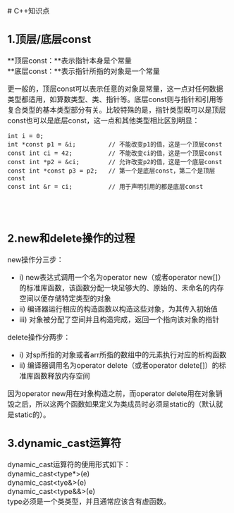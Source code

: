 <font size="3">
# C++知识点

## 1.顶层/底层const


**顶层const：**表示指针本身是个常量  
**底层const：**表示指针所指的对象是一个常量

更一般的，顶层const可以表示任意的对象是常量，这一点对任何数据类型都适用，如算数类型、类、指针等。底层const则与指针和引用等复合类型的基本类型部分有关。比较特殊的是，指针类型既可以是顶层const也可以是底层const，这一点和其他类型相比区别明显：
```
int i = 0;
int *const p1 = &i;         // 不能改变p1的值，这是一个顶层const
const int ci = 42;          // 不能改变ci的值，这是一个顶层const
const int *p2 = &ci;        // 允许改变p2的值，这是一个底层const
const int *const p3 = p2;   // 第一个是底层const，第二个是顶层const
const int &r = ci;          // 用于声明引用的都是底层const
```

<br><br>
## 2.new和delete操作的过程

new操作分三步：

+ i) new表达式调用一个名为operator new（或者operator new[]）的标准库函数，该函数分配一块足够大的、原始的、未命名的内存空间以便存储特定类型的对象
+ ii) 编译器运行相应的构造函数以构造这些对象，为其传入初始值
+ iii) 对象被分配了空间并且构造完成，返回一个指向该对象的指针

delete操作分两步：

- i) 对sp所指的对象或者arr所指的数组中的元素执行对应的析构函数
- ii) 编译器调用名为operator delete（或者operator delete[]）的标准库函数释放内存空间

因为operator new用在对象构造之前，而operator delete用在对象销毁之后，所以这两个函数如果定义为类成员时必须是static的（默认就是static的）。

## 3.dynamic_cast运算符
dynamic_cast运算符的使用形式如下：  
dynamic_cast<type*>(e)  
dynamic_cast<tye&>(e)  
dynamic_cast<type&&>(e)  
type必须是一个类类型，并且通常应该含有虚函数。


</font><br />